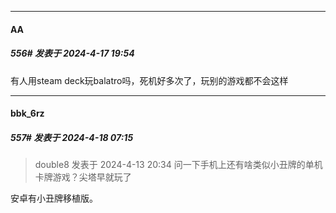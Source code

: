 ﻿
*****

####  АA  
##### 556#       发表于 2024-4-17 19:54

有人用steam deck玩balatro吗，死机好多次了，玩别的游戏都不会这样


*****

####  bbk_6rz  
##### 557#       发表于 2024-4-18 07:15

<blockquote>double8 发表于 2024-4-13 20:34
问一下手机上还有啥类似小丑牌的单机卡牌游戏？尖塔早就玩了</blockquote>
安卓有小丑牌移植版。

